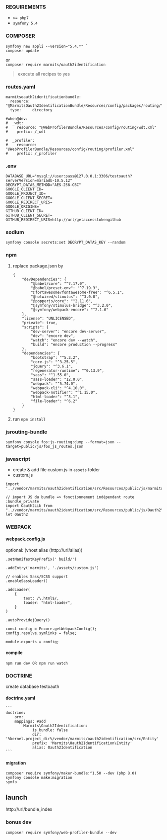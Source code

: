 ### REQUIREMENTS
- `>= php7`
- `symfony 5.4`

### COMPOSER
``` 
symfony new appli --version="5.4.*" `
composer update
``` 
or  
`composer require marmits/oauth2identification`
> execute all recipes to yes

### routes.yaml
```
marmitsoauth2identificationbundle:
  resource: "@MarmitsOauth2IdentificationBundle/Resources/config/packages/routing/"
  type:     directory

#when@dev:
#  _wdt:
#    resource: "@WebProfilerBundle/Resources/config/routing/wdt.xml"
#    prefix: /_wdt

#  _profiler:
#    resource: "@WebProfilerBundle/Resources/config/routing/profiler.xml"
#    prefix: /_profiler

```

### .env
```
DATABASE_URL="mysql://user:pass@127.0.0.1:3306/testoauth?serverVersion=mariadb-10.5.12"
DECRYPT_DATAS_METHOD="AES-256-CBC"
GOOGLE_CLIENT_ID=
GOOGLE_PROJECT_ID=
GOOGLE_CLIENT_SECRET=
GOOGLE_REDIRECT_URIS=
GOOGLE_ORIGINS=
GITHUB_CLIENT_ID=
GITHUB_CLIENT_SECRET=
GITHUB_REDIRECT_URIS=http://url/getaccesstokengithub
```

### sodium
`symfony console secrets:set DECRYPT_DATAS_KEY --random`

### npm
1. replace package.json by
    ```
    {
        "devDependencies": {
            "@babel/core": "^7.17.0",
            "@babel/preset-env": "^7.19.3",
            "@fortawesome/fontawesome-free": "^6.5.1",
            "@hotwired/stimulus": "^3.0.0",
            "@popperjs/core": "^2.11.6",
            "@symfony/stimulus-bridge": "^3.2.0",
            "@symfony/webpack-encore": "^2.1.0"
        },
        "license": "UNLICENSED",
        "private": true,
        "scripts": {
            "dev-server": "encore dev-server",
            "dev": "encore dev",
            "watch": "encore dev --watch",
            "build": "encore production --progress"
        },
        "dependencies": {
            "bootstrap": "^5.2.2",
            "core-js": "^3.25.5",
            "jquery": "^3.6.1",
            "regenerator-runtime": "^0.13.9",
            "sass": "^1.55.0",
            "sass-loader": "12.0.0",
            "webpack": "^5.74.0",
            "webpack-cli": "^4.10.0",
            "webpack-notifier": "^1.15.0",
            "html-loader": "^3.1",
            "file-loader": "^6.2"
        }
    }
    ```
2. run
     `npm install` 

### jsrouting-bundle
`symfony console fos:js-routing:dump --format=json --target=public/js/fos_js_routes.json`

### javascript
- create & add file custom.js in `assets` folder
- custom.js
```
import '../vendor/marmits/oauth2identification/src/Resources/public/js/marmitsgoogle';

// import JS du bundle => fonctionnement indépendant route :bundle_private
import Oauth2Lib from "../vendor/marmits/oauth2identification/src/Resources/public/js/Oauth2"
let Oauth2
```
   
### WEBPACK
#### webpack.config.js
optional: (vhost alias (http://url/alias))
```
.setManifestKeyPrefix(' build/')
```

```
.addEntry('marmits', './assets/custom.js')

// enables Sass/SCSS support
.enableSassLoader()

.addLoader(
    {
        test: /\.html$/,
        loader: "html-loader",
    }
)

.autoProvidejQuery()

const config = Encore.getWebpackConfig();
config.resolve.symlinks = false;

module.exports = config;
```
#### compile
```
npm run dev OR npm run watch
```

### DOCTRINE
create database testoauth
#### doctrine.yaml
    ```
    doctrine:
        orm:
        mappings: #add
            Marmits\Oauth2Identification:
                is_bundle: false
                dir: '%kernel.project_dir%/vendor/marmits/oauth2identification/src/Entity'
                prefix: 'Marmits\Oauth2Identification\Entity'
                alias: Oauth2Identification
    ```
####  migration   
```
composer require symfony/maker-bundle:^1.50 --dev (php 8.0)
symfony console make:migration
symfo
```

## launch
http://url/bundle_index

### bonus dev
`composer require symfony/web-profiler-bundle --dev`
